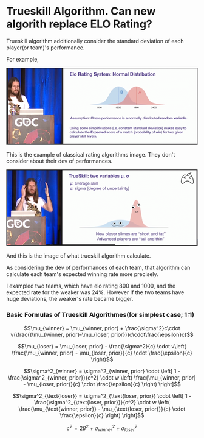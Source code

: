 # Trueskill Algorithm. Can new algorith replace ELO Rating?

Trueskill algorithm additionally consider the standard deviation of each player(or team)'s performance. 

For example, 

![ELO](./images/elo.png)

This is the example of classical rating algorithms image. They don't consider about their dev of performances.

![Trueskill](./images/trueskill.png)

And this is the image of what trueskill algorithm calculate. 

As considering the dev of performances of each team, that algorithm can calculate each team's expected winning rate more precisely.

I exampled two teams, which have elo rating 800 and 1000, and the expected rate for the weaker was 24%. However if the two teams have huge deviations, the weaker's rate became bigger.

### Basic Formulas of Trueskill Algorithmes(for simplest case; 1:1)

$$\mu_{winner} = \mu_{winner, prior} + \frac{\sigma^2}c\cdot v(\frac{(\mu_{winner, prior}-\mu_{loser, prior})}c\cdot\frac{\epsilon}c)$$

$$\mu_{loser} = \mu_{loser, prior} - \frac{\sigma^2}{c} \cdot v\left( \frac{\mu_{winner, prior} - \mu_{loser, prior}}{c} \cdot \frac{\epsilon}{c} \right)$$

$$\sigma^2_{winner} = \sigma^2_{winner, prior} \cdot \left[ 1 - \frac{\sigma^2_{winner, prior}}{c^2} \cdot w \left( \frac{\mu_{winner, prior} - \mu_{loser, prior}}{c} \cdot \frac{\epsilon}{c} \right) \right]$$

$$\sigma^2_{\text{loser}} = \sigma^2_{\text{loser, prior}} \cdot \left[ 1 - \frac{\sigma^2_{\text{loser, prior}}}{c^2} \cdot w \left( \frac{\mu_{\text{winner, prior}} - \mu_{\text{loser, prior}}}{c} \cdot \frac{\epsilon}{c} \right) \right]$$

$$ c^2 = 2\beta^2 + \sigma^2_{winner} + \sigma^2_{loser}$$